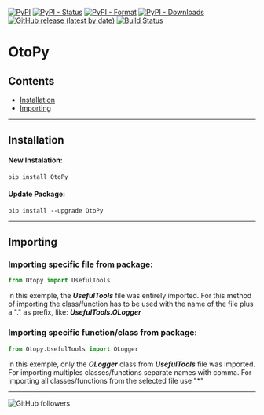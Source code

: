 [![PyPI](https://img.shields.io/pypi/v/OtoPy?label=Package&logo=PyPi)](https://pypi.org/project/OtoPy/)
[![PyPI - Status](https://img.shields.io/pypi/status/OtoPy?logo=pypi)](https://pypi.org/project/OtoPy/)
[![PyPI - Format](https://img.shields.io/pypi/format/OtoPy?logo=pypi)](https://pypi.org/project/OtoPy/)
[![PyPI - Downloads](https://img.shields.io/pypi/dm/OtoPy?logo=pypi)](https://pypi.org/project/OtoPy/)
[![GitHub release (latest by date)](https://img.shields.io/github/v/release/Otoma-Systems/OtoPy?color=6020A5&label=Release&logo=github)](https://github.com/Otoma-Systems/OtoPy/releases)
[![Build Status](https://github.com/Otoma-Systems/OtoPy/actions/workflows/python-publish.yml/badge.svg)](https://github.com/Otoma-Systems/OtoPy/actions)

# OtoPy

## Contents
* [Installation](#installation)
* [Importing](#importing)
___

## Installation
  #### New Instalation:
```
pip install OtoPy
```
  #### Update Package:
```
pip install --upgrade OtoPy
```
___

## Importing  
  ### Importing specific file from package:
  ```python
  from Otopy import UsefulTools 
  ```
  in this exemple, the ***UsefulTools*** file was entirely imported. For this method of importing the class/function has to be used with the name of the file plus a "." as prefix, like: ***UsefulTools.OLogger***
  
  ### Importing specific function/class from package:
  ```python
  from Otopy.UsefulTools import OLogger
  ```
  in this exemple, only the ***OLogger*** class from ***UsefulTools*** file was imported. For importing multiples classes/functions separate names with comma. For importing all classes/functions from the selected file use "*"
___

![GitHub followers](https://img.shields.io/github/followers/Otoma-Systems?style=social)
